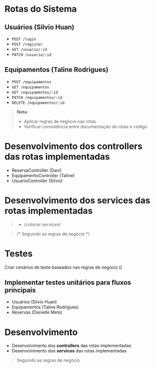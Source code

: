 # Rotas do Sistema

## Usuários (Silvio Huan)
- `POST /login`
- `POST /register`
- `GET /usuario/:id`
- `PATCH /usuario/:id`

## Equipamentos (Taline Rodrigues)
- `POST /equipamentos`
- `GET /equipamentos`
- `GET /equipamentos/:id`
- `PATCH /equipamentos/:id`
- `DELETE /equipamentos/:id`

> **Nota:**  
> - Aplicar regras de negócio nas rotas  
> - Verificar consistência entre documentação de rotas e código  

# Desenvolvimento dos **controllers** das rotas implementadas

 - ReservaController (Dani)
 - EquipamentoController (Taline)
 - UsuarioController (Silvio)
# Desenvolvimento dos **services** das rotas implementadas
> - /*colocar services*/

> /* Seguindo as regras de negócio */

# Testes

Criar cenários de teste baseados nas regras de negócio ()

## Implementar testes unitários para fluxos principais
- Usuários (Silvio Huan)
- Equipamentos (Taline Rodrigues)
- Reservas (Danielle Melo)


# Desenvolvimento

- Desenvolvimento dos **controllers** das rotas implementadas
- Desenvolvimento dos **services** das rotas implementadas

>  Seguindo as regras de negócio 

